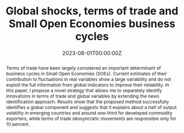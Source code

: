 ---
title: "Global shocks, terms of trade and Small Open Economies business cycles"
authors:
- admin
author_notes:
- "velasqcb@bc.edu"
date: "2023-08-01T00:00:00Z"
doi: ""

# Schedule page publish date (NOT publication's date).
#publishDate: "2023-08-01T00:00:00Z"

# Publication type.
# Legend: 0 = Uncategorized; 1 = Conference paper; 2 = Journal article;
# 3 = Preprint / Working Paper; 4 = Report; 5 = Book; 6 = Book section;
# 7 = Thesis; 8 = Patent
publication_types: ["3"]

# Publication name and optional abbreviated publication name.
#publication: "*Journal of Source Themes, 1*(1)"
#ublication_short: ""

abstract: Terms of trade have been largely considered an important determinant of business cycles in Small Open Economies (SOEs). Current estimates of their contribution to fluctuations in real variables show a large variability and do not exploit the full information from global indicators to improve their reliability. In this paper, I propose a novel strategy that allows me to separately identify innovations in terms of trade and global variables by extending the news identification approach. Results show that the proposed method successfully identifies a global component and suggests that it explains about a half of output volatility in emerging countries and around one-third for developed commodity exporters, while terms of trade idiosyncratic movements are responsible only for 10 percent.

# Summary. An optional shortened abstract.
summary: Terms of trade have been largely considered an important determinant of business cycles in Small Open Economies (SOEs). Current estimates of their contribution to fluctuations in real variables show a large variability and do not exploit the full information from global indicators to improve their reliability. In this paper, I propose a novel strategy that allows me to separately identify innovations in terms of trade and global variables by extending the news identification approach. Results show that the proposed method successfully identifies a global component and suggests that it explains about a half of output volatility in emerging countries and around one-third for developed commodity exporters, while terms of trade idiosyncratic movements are responsible only for 10 percent.

tags:
  - Business Cycles
  - Small Open Economies
  - Global shocks
  - Commodoties prices
#- Source Themes
featured: false

# links:
# - name: ""
#   url: ""
#url_pdf: 'uploads/GlobalShocksPaper.pdf'
##url_code: 'https://github.com/wowchemy/wowchemy-hugo-themes'
#url_dataset: ''
#url_poster: ''
#url_project: ''
url_slides: 'uploads/presentationGS_Velasquez.pdf'
#url_source: ''
#url_video: ''

# Featured image
# To use, add an image named `featured.jpg/png` to your page's folder. 
image:
  caption: ''
  focal_point: ""
  preview_only: false

# Associated Projects (optional).
#   Associate this publication with one or more of your projects.
#   Simply enter your project's folder or file name without extension.
#   E.g. `internal-project` references `content/project/internal-project/index.md`.
#   Otherwise, set `projects: []`.
#projects: []

# Slides (optional).
#   Associate this publication with Markdown slides.
#   Simply enter your slide deck's filename without extension.
#   E.g. `slides: "example"` references `content/slides/example/index.md`.
#   Otherwise, set `slides: ""`.
#slides: slides_WeatherAndEconomics_ChrisVel.pdf

#{{% callout note %}}
#Click the *Cite* button above to demo the feature to enable visitors to import publication metadata into their reference management software.
#{{% /callout %}}

#{{% callout note %}}
#Create your slides in Markdown - click the *Slides* button to check out the example.
#{{% /callout %}}

#Supplementary notes can be added here, including [code, math, and images](https://wowchemy.com/docs/writing-markdown-latex/).
---